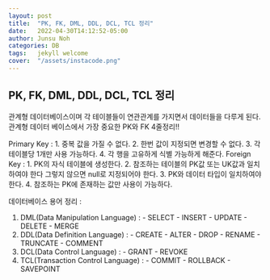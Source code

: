 ```yaml
---
layout: post
title:  "PK, FK, DML, DDL, DCL, TCL 정리"
date:   2022-04-30T14:12:52-05:00
author: Junsu Noh
categories: DB
tags:	jekyll welcome
cover:  "/assets/instacode.png" 
---
```


## PK, FK, DML, DDL, DCL, TCL 정리


관계형 데이터베이스이며 각 테이블들이 연관관계를 가지면서 데이터들을 다루게 된다.
관계형 데이터 베이스에서 가장 중요한 PK와 FK 4줄정리!!

Primary Key : 
              1. 중복 값을 가질 수 없다.
              2. 한번 값이 지정되면 변경할 수 없다.
              3. 각 테이블당 1개만 사용 가능하다.
              4. 각 행을 고유하게 식별 가능하게 해준다.
Foreign Key :
              1. PK의 자식 테이블에 생성한다.
              2. 참조하는 테이블의 PK값 또는 UK값과 일치하여야 한다 그렇지 않으면 null로 지정되어야 한다.
              3. PK와 데이터 타입이 일치하여야 한다.
              4. 참조하는 PK에 존재하는 값만 사용이 가능하다.
              
데이터베이스 용어 정리 : 
1. DML(Data Manipulation Language) : 
        - SELECT 
        - INSERT
        - UPDATE
        - DELETE
        - MERGE
2. DDL(Data Definition Language) :
        - CREATE
        - ALTER
        - DROP
        - RENAME
        - TRUNCATE
        - COMMENT
3. DCL(Data Control Language) : 
        - GRANT
        - REVOKE
4. TCL(Transaction Control Language) :
        - COMMIT
        - ROLLBACK
        - SAVEPOINT
